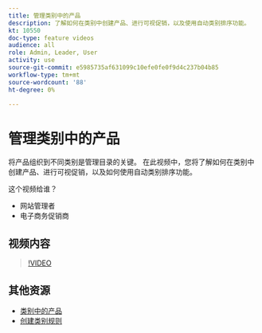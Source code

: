 ```yaml
---
title: 管理类别中的产品
description: 了解如何在类别中创建产品、进行可视促销，以及使用自动类别排序功能。
kt: 10550
doc-type: feature videos
audience: all
role: Admin, Leader, User
activity: use
source-git-commit: e5985735af631099c10efe0fe0f9d4c237b04b85
workflow-type: tm+mt
source-wordcount: '88'
ht-degree: 0%

---
```


# 管理类别中的产品

将产品组织到不同类别是管理目录的关键。 在此视频中，您将了解如何在类别中创建产品、进行可视促销，以及如何使用自动类别排序功能。

这个视频给谁？

- 网站管理者
- 电子商务促销商

## 视频内容

>[!VIDEO](https://video.tv.adobe.com/v/343747?quality=12&learn=on)

## 其他资源

- [类别中的产品](https://docs.magento.com/user-guide/catalog/categories-category-products.html)
- [创建类别规则](https://docs.magento.com/user-guide/catalog/category-product-rules.html)